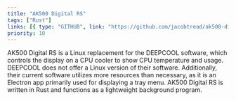 ```yaml
---
title: "AK500 Digital RS"
tags: ["Rust"]
links: [{ type: "GITHUB", link: "https://github.com/jacobtread/ak500-digital-rs" }]
priority: 10
---
```


AK500 Digital RS is a Linux replacement for the DEEPCOOL software, which controls the display on a CPU cooler to show CPU temperature and usage. DEEPCOOL does not offer a Linux version of their software. Additionally, their current software utilizes more resources than necessary, as it is an Electron app primarily used for displaying a tray menu. AK500 Digital RS is written in Rust and functions as a lightweight background program.



